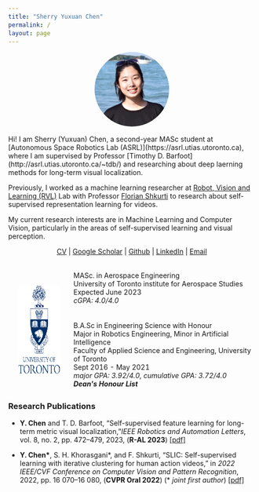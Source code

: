 ```yaml
---
title: "Sherry Yuxuan Chen"
permalink: /
layout: page
---
```


<style>
td, th {
   border: none!important;
}
</style>


<center><img src="/images/profile.jpg" align="center" width="30%" style="border-radius:50%"></center>



<br>
Hi! I am Sherry (Yuxuan) Chen, a second-year MASc student at [Autonomous Space Robotics Lab (ASRL)](https://asrl.utias.utoronto.ca), where I am supervised by Professor [Timothy D. Barfoot](http://asrl.utias.utoronto.ca/~tdb/) and researching about deep laerning methods for long-term visual localization. 

Previously, I worked as a machine learning researcher at [Robot, Vision and Learning (RVL)](https://rvl.cs.toronto.edu/) Lab with Professor [Florian Shkurti](http://www.cs.toronto.edu/~florian/) to research about self-supervised representation learning for videos.

My current research interests are in Machine Learning and Computer Vision, particularly in the areas of self-supervised learning and visual perception.  

<center> <a href="data/Sherry_CV_2023.pdf">CV</a> | <a href="https://scholar.google.com/citations?user=9QJIl1EAAAAJ&hl=en">Google Scholar</a> | <a href="https://github.com/sherrychen127">Github</a> | <a href="https://www.linkedin.com/in/sherry-chen-engsci127/">LinkedIn</a>  | <a href="mailto:yuxuansherry.chen@mail.utoronto.ca"> Email </a> </center>
<br>



<style>
    table, th, td {
        width: 100%;
        max-width:800px;
        border: 10px;
        border-spacing:0px;
        border-collapse:separate;
        margin-right:auto;
        margin-left:auto;
    }
</style>
<table>
    <tbody>
        <tr>
            <td style="padding:20px;width:25%;vertical-align:middle">
                <img src="images/UofTlogo.png" alt="clean-usnob" width="140" height="180">
            </td>
            <td width="75%" valign="middle">
                <papertitle>MASc. in Aerospace Engineering</papertitle>
                <br> University of Toronto institute for Aerospace Studies
                <br> Expected June 2023
                <br> <em>cGPA: 4.0/4.0</em>
                <br><br>
                <br>
                <papertitle>B.A.Sc in Engineering Science with Honour <br> Major in Robotics Engineering, Minor in Artificial Intelligence</papertitle>
                <br> Faculty of Applied Science and Engineering, University of Toronto
                <br> Sept 2016 - May 2021
                <br> <em>major GPA: 3.92/4.0, cumulative GPA: 3.72/4.0</em>
                <br>
                <em><strong>Dean's Honour List</strong></em>
            </td>
        </tr>
    </tbody>
</table>


### Research Publications
- **Y. Chen** and T. D. Barfoot, “Self-supervised feature learning for long-term metric visual localization,”*IEEE Robotics and Automation Letters*, vol. 8, no. 2, pp. 472–479, 2023, (**R-AL&nbsp;2023**) [\[pdf\]](https://ieeexplore.ieee.org/document/9976214)

- __Y. Chen\*__, S. H. Khorasgani\*, and F. Shkurti, “SLIC: Self-supervised learning with iterative clustering for
human action videos,” in *2022 IEEE/CVF Conference on Computer Vision and Pattern Recognition*, 2022, pp. 16 070–16 080, (**CVPR Oral&nbsp;2022**)
(\* *joint first author*) [\[pdf\]](https://ieeexplore.ieee.org/document/9879935)

<!-- 


- A. Harakeh, **J. S. K. Hu**, N. Guan, S. L. Waslander, L. Paull, "[Estimating Regression Predictive Distributions with Sample Networks](https://arxiv.org/abs/2211.13724)", *The 37th AAAI Conference on Artificial Intelligence*, (**AAAI&nbsp;2023**)
- A. Mahmoud, **J. S. K. Hu**, S. L. Waslander, “[Dense Voxel Fusion for 3D Object Detection](https://arxiv.org/abs/2203.00871)”, *2022 IEEE/CVF Winter Conference on Applications of Computer Vision*, (**WACV&nbsp;2023**)
- **J. S. K. Hu**, T. Kuai, S. L. Waslander, “[Point Density-Aware Voxels for LiDAR 3D Object Detection](https://arxiv.org/abs/2203.05662)”, *2022 IEEE/CVF Conference on Computer Vision and Pattern Recognition*, (**CVPR&nbsp;2022**).
- **J. S. K. Hu**, and S. L. Waslander, “[Pattern-Aware Data Augmentation for LiDAR 3D Object Detection](https://arxiv.org/abs/2112.00050)”, *The 24th IEEE International Conference on Intelligent Transportation Systems*, (**ITSC&nbsp;2021**). -->
